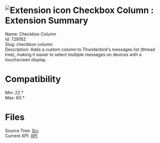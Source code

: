 # ![Extension icon](https://addons.thunderbird.net/user-media/addon_icons/728/728162-64.png?modified=1567160317) Checkbox Column : Extension Summary

Name: Checkbox Column  
Id: 728162  
Slug: checkbox-column  
Description: Adds a custom column to Thunderbird's messages list (thread tree), making it easier to select multiple messages on devices with a touchscreen display.
  

# Compatibility
Min: 22.*  
Max: 60.*  

# Files

Source Tree: [Src](C:/Dev/Thunderbird/ThunderKdB/xall/x60/728162-checkbox-column/src)  
Current XPI: [XPI](C:/Dev/Thunderbird/ThunderKdB/xall/x60/728162-checkbox-column/xpi)  



